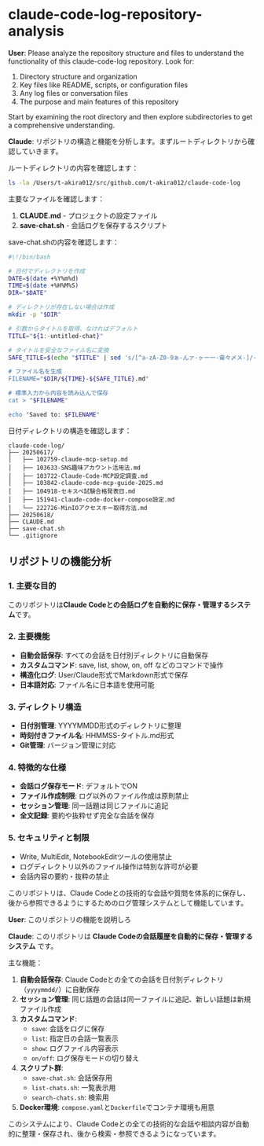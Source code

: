 # claude-code-log-repository-analysis

**User**:
Please analyze the repository structure and files to understand the functionality of this claude-code-log repository. Look for:
1. Directory structure and organization
2. Key files like README, scripts, or configuration files
3. Any log files or conversation files
4. The purpose and main features of this repository

Start by examining the root directory and then explore subdirectories to get a comprehensive understanding.

**Claude**:
リポジトリの構造と機能を分析します。まずルートディレクトリから確認していきます。

ルートディレクトリの内容を確認します：

```bash
ls -la /Users/t-akira012/src/github.com/t-akira012/claude-code-log
```

主要なファイルを確認します：

1. **CLAUDE.md** - プロジェクトの設定ファイル
2. **save-chat.sh** - 会話ログを保存するスクリプト

save-chat.shの内容を確認します：

```bash
#\!/bin/bash

# 日付でディレクトリを作成
DATE=$(date +%Y%m%d)
TIME=$(date +%H%M%S)
DIR="$DATE"

# ディレクトリが存在しない場合は作成
mkdir -p "$DIR"

# 引数からタイトルを取得、なければデフォルト
TITLE="${1:-untitled-chat}"

# タイトルを安全なファイル名に変換
SAFE_TITLE=$(echo "$TITLE" | sed 's/[^a-zA-Z0-9ぁ-んァ-ヶー一-龠々〆〤-]/-/g' | sed 's/^-//;s/-$//')"

# ファイル名を生成
FILENAME="$DIR/${TIME}-${SAFE_TITLE}.md"

# 標準入力から内容を読み込んで保存
cat > "$FILENAME"

echo "Saved to: $FILENAME"
```

日付ディレクトリの構造を確認します：

```
claude-code-log/
├── 20250617/
│   ├── 102759-claude-mcp-setup.md
│   ├── 103633-SNS趣味アカウント活用法.md
│   ├── 103722-Claude-Code-MCP設定調査.md
│   ├── 103842-claude-code-mcp-guide-2025.md
│   ├── 104918-セキスペ試験合格発表日.md
│   ├── 151941-claude-code-docker-compose設定.md
│   └── 222726-MinIOアクセスキー取得方法.md
├── 20250618/
├── CLAUDE.md
├── save-chat.sh
└── .gitignore
```

## リポジトリの機能分析

### 1. 主要な目的
このリポジトリは**Claude Codeとの会話ログを自動的に保存・管理するシステム**です。

### 2. 主要機能
- **自動会話保存**: すべての会話を日付別ディレクトリに自動保存
- **カスタムコマンド**: save, list, show, on, off などのコマンドで操作
- **構造化ログ**: User/Claude形式でMarkdown形式で保存
- **日本語対応**: ファイル名に日本語を使用可能

### 3. ディレクトリ構造
- **日付別管理**: YYYYMMDD形式のディレクトリに整理
- **時刻付きファイル名**: HHMMSS-タイトル.md形式
- **Git管理**: バージョン管理に対応

### 4. 特徴的な仕様
- **会話ログ保存モード**: デフォルトでON
- **ファイル作成制限**: ログ以外のファイル作成は原則禁止
- **セッション管理**: 同一話題は同じファイルに追記
- **全文記録**: 要約や抜粋せず完全な会話を保存

### 5. セキュリティと制限
- Write, MultiEdit, NotebookEditツールの使用禁止
- ログディレクトリ以外のファイル操作は特別な許可が必要
- 会話内容の要約・抜粋の禁止

このリポジトリは、Claude Codeとの技術的な会話や質問を体系的に保存し、後から参照できるようにするためのログ管理システムとして機能しています。

**User**:
このリポジトリの機能を説明しろ

**Claude**:
このリポジトリは **Claude Codeの会話履歴を自動的に保存・管理するシステム** です。

主な機能：

1. **自動会話保存**: Claude Codeとの全ての会話を日付別ディレクトリ（`yyyymmdd/`）に自動保存
2. **セッション管理**: 同じ話題の会話は同一ファイルに追記、新しい話題は新規ファイル作成
3. **カスタムコマンド**: 
   - `save`: 会話をログに保存
   - `list`: 指定日の会話一覧表示
   - `show`: ログファイル内容表示
   - `on/off`: ログ保存モードの切り替え
4. **スクリプト群**:
   - `save-chat.sh`: 会話保存用
   - `list-chats.sh`: 一覧表示用
   - `search-chats.sh`: 検索用
5. **Docker環境**: `compose.yaml`と`Dockerfile`でコンテナ環境も用意

このシステムにより、Claude Codeとの全ての技術的な会話や相談内容が自動的に整理・保存され、後から検索・参照できるようになっています。

